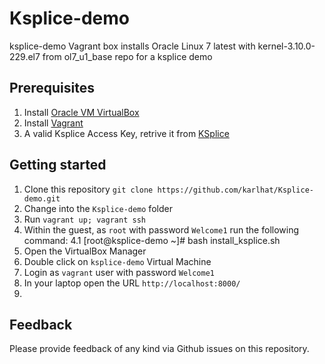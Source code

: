 # Ksplice-demo
ksplice-demo Vagrant box installs Oracle Linux 7 latest with kernel-3.10.0-229.el7 from ol7_u1_base repo for a ksplice demo


## Prerequisites
1. Install [Oracle VM VirtualBox](https://www.virtualbox.org/wiki/Downloads)
2. Install [Vagrant](https://vagrantup.com/)
3. A valid Ksplice Access Key, retrive it from [KSplice](http://ksplice.oracle.com/)

## Getting started
1. Clone this repository `git clone https://github.com/karlhat/Ksplice-demo.git`
2. Change into the `Ksplice-demo` folder
3. Run `vagrant up; vagrant ssh`
4. Within the guest, as `root` with password `Welcome1`  run the following command:
4.1  [root@ksplice-demo ~]# bash install_ksplice.sh
5. Open the VirtualBox Manager
6. Double click on `ksplice-demo` Virtual Machine
7. Login as `vagrant` user with password `Welcome1`
8. In your laptop open  the URL `http://localhost:8000/`
9. 


## Feedback
Please provide feedback of any kind via Github issues on this repository.

